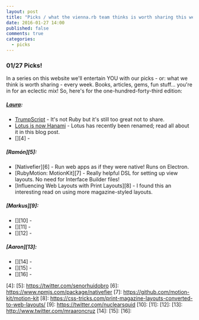 ```yaml
---
layout: post
title: "Picks / what the vienna.rb team thinks is worth sharing this week"
date: 2016-01-27 14:00
published: false
comments: true
categories:
  - picks
---
```


### 01/27 Picks!

In a series on this website we'll entertain YOU with our picks - or: what we think is worth sharing - every week.
Books, articles, gems, fun stuff... you're in for an eclectic mix! So, here's for the one-hundred-forty-third edition:

##### [Laura][1]:
- [TrumpScript][2] - It's not Ruby but it's still too great not to share.
- [Lotus is now Hanami][3] - Lotus has recently been renamed; read all about it in this blog post.
- [][4] - 

##### [Ramón][5]:
- [Nativefier][6] - Run web apps as if they were native! Runs on Electron.
- [RubyMotion: MotionKit][7] - Really helpful DSL for setting up view layouts. No need for Interface Builder files!
- [Influencing Web Layouts with Print Layouts][8] - I found this an interesting read on using more magazine-styled layouts.

##### [Markus][9]:
- [][10] - 
- [][11] - 
- [][12] - 

##### [Aaron][13]:
- [][14] - 
- [][15] - 
- [][16] - 

[1]: http://www.twitter.com/alicetragedy
[2]: https://github.com/samshadwell/TrumpScript
[3]: http://hanamirb.org/blog/2016/01/22/lotus-is-now-hanami.html
[4]: 
[5]: https://twitter.com/senorhuidobro
[6]: https://www.npmjs.com/package/nativefier
[7]: https://github.com/motion-kit/motion-kit
[8]: https://css-tricks.com/print-magazine-layouts-converted-to-web-layouts/
[9]: https://twitter.com/nuclearsquid
[10]: 
[11]: 
[12]: 
[13]: http://www.twitter.com/mraaroncruz
[14]: 
[15]: 
[16]: 


